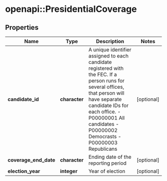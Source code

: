 # openapi::PresidentialCoverage


## Properties
Name | Type | Description | Notes
------------ | ------------- | ------------- | -------------
**candidate_id** | **character** |  A unique identifier assigned to each candidate registered with the FEC. If a person runs for several offices, that person will have separate candidate IDs for each office.   -P00000001    All candidates   -P00000002    Democrasts   -P00000003    Republicans  | [optional] 
**coverage_end_date** | **character** | Ending date of the reporting period | [optional] 
**election_year** | **integer** | Year of election | [optional] 


